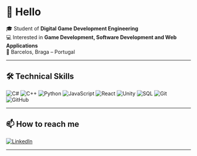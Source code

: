 <!-- Optional banner (troca o link por uma imagem tua ou remove esta linha) -->
<!-- <img src="https://images.unsplash.com/photo-1522071820081-009f0129c71c?q=80&w=1600&auto=format&fit=crop" alt="Banner" width="100%"> -->

# 👋 Hello

🎓 Student of **Digital Game Development Engineering**  
💻 Interested in **Game Development, Software Development and Web Applications**  
📍 Barcelos, Braga – Portugal  

---

## 🛠️ Technical Skills
![C#](https://img.shields.io/badge/Code-C%23-239120?logo=csharp&logoColor=white)
![C++](https://img.shields.io/badge/Code-C++-00599C?logo=cplusplus&logoColor=white)
![Python](https://img.shields.io/badge/Code-Python-3776AB?logo=python&logoColor=white)
![JavaScript](https://img.shields.io/badge/Code-JavaScript-F7DF1E?logo=javascript&logoColor=black)
![React](https://img.shields.io/badge/Framework-React-61DAFB?logo=react&logoColor=black)
![Unity](https://img.shields.io/badge/Engine-Unity-000000?logo=unity&logoColor=white)
![SQL](https://img.shields.io/badge/Database-SQL-4479A1?logo=postgresql&logoColor=white)
![Git](https://img.shields.io/badge/Version%20Control-Git-F05032?logo=git&logoColor=white)
![GitHub](https://img.shields.io/badge/Platform-GitHub-181717?logo=github&logoColor=white)

---


## 📫 How to reach me
[![LinkedIn](https://img.shields.io/badge/LinkedIn-0A66C2?logo=linkedin&logoColor=white)](https://www.linkedin.com/in/gabriel-lima-191878385/)

---
